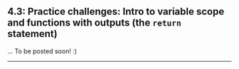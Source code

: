 ## 4.3: Practice challenges: Intro to variable scope and functions with outputs (the `return` statement)

... To be posted soon! :)

<hr/>


